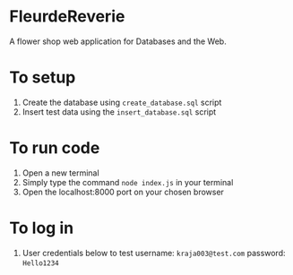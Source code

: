 # FleurdeReverie

A flower shop web application for Databases and the Web.

# To setup

1. Create the database using `create_database.sql` script
2. Insert test data using the `insert_database.sql` script

# To run code

1. Open a new terminal
2. Simply type the command `node index.js` in your terminal
3. Open the localhost:8000 port on your chosen browser

# To log in

1. User credentials below to test
   username: `kraja003@test.com`
   password: `Hello1234`
